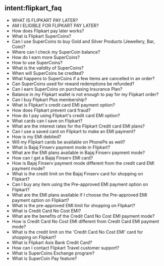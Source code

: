 ## intent:flipkart_faq
- WHAT IS FLIPKART PAY LATER?
- AM I ELIGIBLE FOR FLIPKART PAY LATER?
- How does Flipkart pay later works?
- What is Flipkart SuperCoins?
- Can I use SuperCoins to buy Gold and Silver Products (Jewellery, Bar, Coin)?
- Where can I check my SuperCoin balance?
- How do I earn more SuperCoins? 
- How to use SuperCoins? 
- What is the validity of SuperCoins? 
- When will SuperCoins be credited? 
- What happens to SuperCoins if a few items are cancelled in an order? 
- Can SuperCoins used for reward redemptions be refunded? 
- Can I earn SuperCoins on purchasing Insurance Plan?
- Balance in my Flipkart wallet is not enough to pay for my Flipkart order?
- Can I buy Flipkart Plus membership?
- What is Flipkart's credit card EMI payment option?
- How does Flipkart prevent card fraud?
- How do I pay using Flipkart's credit card EMI option?
- What cards can I save on Flipkart?
- What are the interest rates for the Flipkart Credit card EMI plans?
- Can I use a saved card on Flipkart to make an EMI payment?
- How is my EMI debited?
- Will my Flipkart cards be available on PhonePe as well?
- What is Bajaj Finserv payment mode in Flipkart?
- What are the EMI plans available in Bajaj Finserv payment mode?
- How can I get a Bajaj Finserv EMI card?
- How is Bajaj Finserv payment mode different from the credit card EMI payment mode?
- What is the credit limit on the Bajaj Finserv card for shopping on Flipkart?
- Can I buy any item using the Pre-approved EMI payment option on Flipkart?
- What are the EMI plans available if I choose the Pre-approved EMI payment option on Flipkart?
- What is the pre-approved EMI limit for shopping on Flipkart?
- What is Credit Card No Cost EMI?
- What are the benefits of the Credit Card No Cost EMI payment mode?
- How is Credit Card No Cost EMI different from Credit Card EMI payment mode?
- What is the credit limit on the 'Credit Card No Cost EMI' card for shopping on Flipkart?
- What is Flipkart Axis Bank Credit Card?
- How can I contact Flipkart Travel customer support? 
- What is SuperCoins Exchange program? 
- What is SuperCoin Pay feature?
